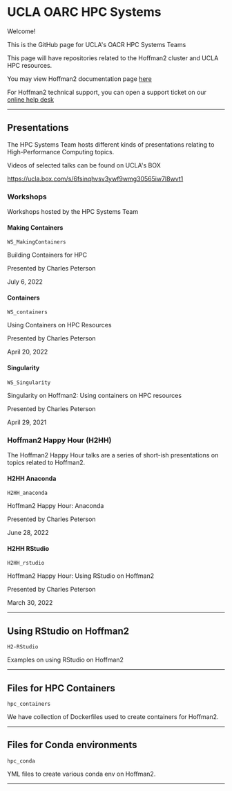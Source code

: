 # UCLA OARC HPC Systems

Welcome! 

This is the GitHub page for UCLA's OACR HPC Systems Teams

This page will have repositories related to the Hoffman2 cluster and UCLA HPC resources.

You may view Hoffman2 documentation page [here](https://www.hoffman2.idre.ucla.edu/)

For Hoffman2 technical support, you can open a support ticket on our [online help desk](https://support.idre.ucla.edu/helpdesk/Tickets/New)

___

## Presentations

The HPC Systems Team hosts different kinds of presentations relating to High-Performance Computing topics. 

Videos of selected talks can be found on UCLA's BOX

https://ucla.box.com/s/6fsinqhvsv3ywf9wmg30565iw7l8wvt1

### Workshops

Workshops hosted by the HPC Systems Team

#### Making Containers

`WS_MakingContainers`

Building Containers for HPC

Presented by Charles Peterson

July 6, 2022

#### Containers

`WS_containers`

Using Containers on HPC Resources

Presented by Charles Peterson

April 20, 2022

#### Singularity

`WS_Singularity`

Singularity on Hoffman2: Using containers on HPC resources

Presented by Charles Peterson

April 29, 2021

### Hoffman2 Happy Hour (H2HH)

The Hoffman2 Happy Hour talks are a series of short-ish presentations on topics related to Hoffman2.

#### H2HH Anaconda

`H2HH_anaconda`

Hoffman2 Happy Hour: Anaconda

Presented by Charles Peterson

June 28, 2022

#### H2HH RStudio

`H2HH_rstudio`

Hoffman2 Happy Hour: Using RStudio on Hoffman2

Presented by Charles Peterson

March 30, 2022

___

## Using RStudio on Hoffman2

`H2-RStudio`

Examples on using RStudio on Hoffman2

___


## Files for HPC Containers

`hpc_containers`

We have collection of Dockerfiles used to create containers for Hoffman2.

___

## Files for Conda environments

`hpc_conda`

YML files to create various conda env on Hoffman2.

___


